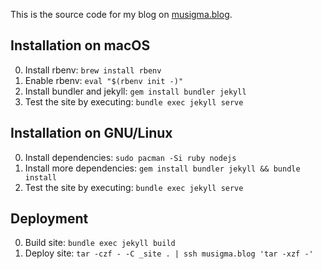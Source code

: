 This is the source code for my blog on [musigma.blog](https://musigma.blog/).

## Installation on macOS
0. Install rbenv: `brew install rbenv`
0. Enable rbenv: `eval "$(rbenv init -)"`
0. Install bundler and jekyll: `gem install bundler jekyll`
0. Test the site by executing: `bundle exec jekyll serve`

## Installation on GNU/Linux
0. Install dependencies: `sudo pacman -Si ruby nodejs`
0. Install more dependencies: `gem install bundler jekyll && bundle install`
0. Test the site by executing: `bundle exec jekyll serve`

## Deployment
0. Build site: `bundle exec jekyll build`
0. Deploy site: `tar -czf - -C _site . | ssh musigma.blog 'tar -xzf -'`
